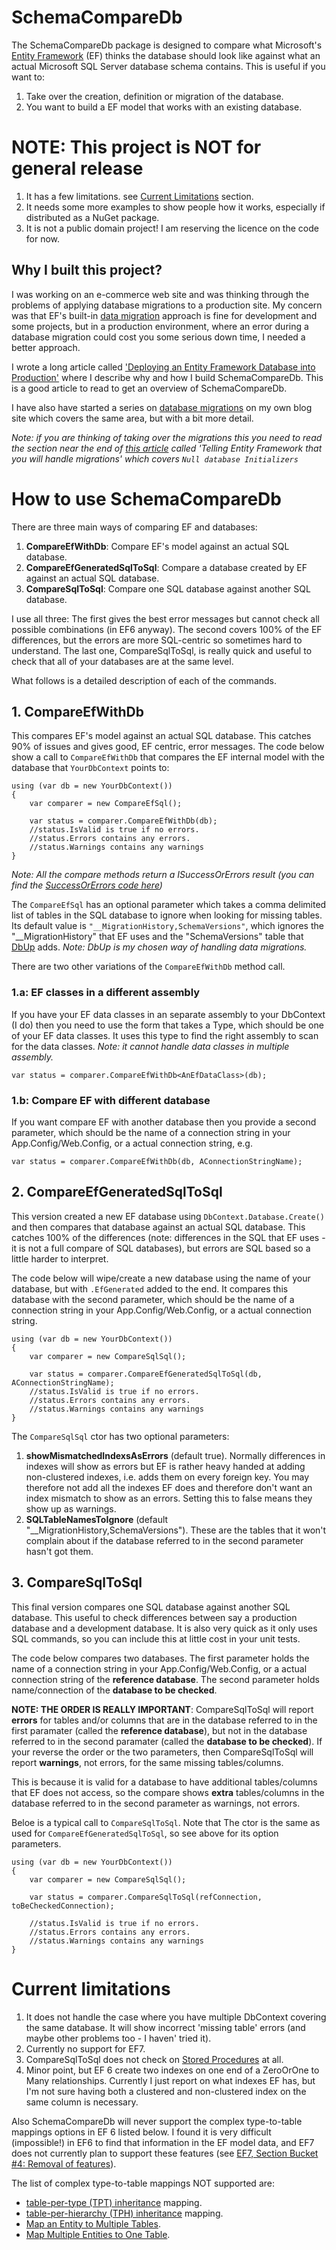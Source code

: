 # SchemaCompareDb

The SchemaCompareDb package is designed to compare what Microsoft's 
[Entity Framework](https://msdn.microsoft.com/en-gb/data/ef.aspx) (EF)
thinks the database should look like against what an actual Microsoft SQL Server database
schema contains. This is useful if you want to: 

1. Take over the creation, definition or migration of the database.
2. You want to build a EF model that works with an existing database.

# NOTE: This project is NOT for general release

1. It has a few limitations. see [Current Limitations](#Current-limitations) section.
2. It needs some more examples to show people how it works, especially if distributed as a NuGet package.
3. It is not a public domain project! I am reserving the licence on the code for now.


## Why I built this project?
I was working on an e-commerce web site and was thinking through the problems of applying database migrations
to a production site. My concern was that EF's built-in 
[data migration](https://msdn.microsoft.com/en-gb/data/jj591621) 
approach is fine for development and some projects, but in a production environment,
where an error during a database migration could cost you some serious down time,
I needed a better approach.

I wrote a long article called 
['Deploying an Entity Framework Database into Production'](https://www.simple-talk.com/dotnet/.net-framework/deploying-an-entity-framework-database-into-production/)
where I describe why and how I build SchemaCompareDb. This is a good article to read to get an overview 
of SchemaCompareDb.

I have also have started a series on 
[database migrations](http://www.thereformedprogrammer.net/handling-entity-framework-database-migrations-in-production-part-1-applying-the-updates/)
on my own blog site which covers the same area, but with a bit more detail.

*Note: if you are thinking of taking over the migrations this you need to read the section near the end of
[this article](http://www.thereformedprogrammer.net/handling-entity-framework-database-migrations-in-production-part-2-keeping-ef-and-sql-scheme-in-step/)
called 'Telling Entity Framework that you will handle migrations' which covers `Null database Initializers`*

# How to use SchemaCompareDb

There are three main ways of comparing EF and databases:

1. **CompareEfWithDb**: Compare EF's model against an actual SQL database. 
2. **CompareEfGeneratedSqlToSql**: Compare a database created by EF against an actual SQL database. 
3. **CompareSqlToSql**: Compare one SQL database against another SQL database. 

I use all three: The first gives the best error messages but cannot check all possible combinations (in EF6 anyway).
The second covers 100% of the EF differences, but the errors are more SQL-centric so sometimes hard to understand.
The last one, CompareSqlToSql, is really quick and useful to check that all of your databases are at
the same level.

What follows is a detailed description of each of the commands.

## 1. CompareEfWithDb

This compares EF's model against an actual SQL database. This catches 90% of issues and gives good, EF centric, error messages. 
The code below show a call to `CompareEfWithDb` that compares the EF internal model with the database 
that `YourDbContext` points to:


```
using (var db = new YourDbContext())
{
    var comparer = new CompareEfSql();
 
    var status = comparer.CompareEfWithDb(db);
    //status.IsValid is true if no errors.
    //status.Errors contains any errors. 
    //status.Warnings contains any warnings
}
```

*Note: All the compare methods return a ISuccessOrErrors result (you can find the 
[SuccessOrErrors code here](https://github.com/JonPSmith/GenericServices/blob/master/GenericLibsBase/Core/SuccessOrErrors.cs))*

The `CompareEfSql` has an optional parameter
which takes a comma delimited list of tables in the SQL database to ignore when looking
for missing tables. Its default value is `"__MigrationHistory,SchemaVersions"`, which ignores
the "__MigrationHistory" that EF uses and the "SchemaVersions" table that 
[DbUp](http://dbup.readthedocs.org/en/latest/) adds. *Note: DbUp is my chosen way of handling data migrations.*

There are two other variations of the `CompareEfWithDb` method call.

### 1.a: EF classes in a different assembly

If you have your EF data classes in an separate assembly to your DbContext (I do)
then you need to use the form that takes a Type, which should be one of your EF data classes. 
It uses this type to find the right assembly to scan for the data classes. 
*Note: it cannot handle data classes in multiple assembly.*

```
var status = comparer.CompareEfWithDb<AnEfDataClass>(db);
```


### 1.b: Compare EF with different database

If you want compare EF with another database then you provide a second parameter, which should be the
name of a connection string in your App.Config/Web.Config, or a actual connection string, e.g.

```
var status = comparer.CompareEfWithDb(db, AConnectionStringName);
```

## 2. CompareEfGeneratedSqlToSql

This version created a new EF database using `DbContext.Database.Create()` and then compares that
database against an actual SQL database. This catches 100% of the differences
(note: differences in the SQL that EF uses - it is not a full compare of SQL databases),
but errors are SQL based so a little harder to interpret. 

The code below will wipe/create a new database using the name of your database, but with `.EfGenerated`
added to the end. It compares this database with the second parameter, which should be the
name of a connection string in your App.Config/Web.Config, or a actual connection string.

```
using (var db = new YourDbContext())
{
    var comparer = new CompareSqlSql();

    var status = comparer.CompareEfGeneratedSqlToSql(db, AConnectionStringName);
    //status.IsValid is true if no errors.
    //status.Errors contains any errors. 
    //status.Warnings contains any warnings
}
```

The `CompareSqlSql` ctor has two optional parameters:

1. **showMismatchedIndexsAsErrors** (default true). Normally differences in indexes will show as errors
but EF is rather heavy handed at adding non-clustered indexes, i.e. adds them on every foreign key.
You may therefore not add all the indexes EF does and therefore don't want an index mismatch to show 
as an errors. Setting this to false means they show up as warnings.
2. **SQLTableNamesToIgnore** (default "__MigrationHistory,SchemaVersions"). These are the tables that it won't
complain about if the database referred to in the second parameter hasn't got them.

## 3. CompareSqlToSql

This final version compares one SQL database against another SQL database. This useful to check differences between say 
a production database and a development database. It is also very quick as it only uses SQL commands,
so you can include this at little cost in your unit tests.

The code below compares two databases. The first parameter holds the name of a connection string in your 
App.Config/Web.Config, or a actual connection string of the **reference database**. The second parameter
holds name/connection of the **database to be checked**.  

**NOTE: THE ORDER IS REALLY IMPORTANT**:
CompareSqlToSql will report **errors** for tables and/or columns that are in the 
database referred to in the first paramater (called the **reference database**),
but not in the database referred to in the second paramater (called the **database to be checked**).
If your reverse the order or the two parameters, 
then CompareSqlToSql will report **warnings**, not errors, for the same missing tables/columns. 

This is because it is valid for a database to have additional tables/columns 
that EF does not access, so the compare shows **extra** tables/columns in the database
referred to in the second parameter as warnings, not errors.

Beloe is a typical call to `CompareSqlToSql`. Note that The ctor is the same as used for
`CompareEfGeneratedSqlToSql`, so see above for its option parameters.

```
using (var db = new YourDbContext())
{
    var comparer = new CompareSqlSql();

    var status = comparer.CompareSqlToSql(refConnection, toBeCheckedConnection);

    //status.IsValid is true if no errors.
    //status.Errors contains any errors. 
    //status.Warnings contains any warnings
}
```

# Current limitations

1. It does not handle the case where you have multiple DbContext covering the same database.
It will show incorrect 'missing table' errors (and maybe other problems too - I haven' tried it).
2. Currently no support for EF7.
3. CompareSqlToSql does not check on [Stored Procedures](https://msdn.microsoft.com/en-us/data/jj593489) at all.
4. Minor point, but EF 6 create two indexes on one end of a ZeroOrOne to Many relationships. 
Currently I just report on what indexes EF has, but I'm not sure having both a clustered and non-clustered
index on the same column is necessary.

Also SchemaCompareDb will never support the complex type-to-table mappings options in EF 6 listed below.
I found it is very difficult (impossible!) in EF6 to find that information in the EF model data,
and EF7 does not currently plan to support these features 
(see [EF7, Section Bucket #4: Removal of features](http://blogs.msdn.com/b/adonet/archive/2014/10/27/ef7-v1-or-v7.aspx)).

The list of complex type-to-table mappings NOT supported are:

* [table-per-type (TPT) inheritance](https://msdn.microsoft.com/en-us/data/jj618293) mapping.
* [table-per-hierarchy (TPH) inheritance](https://msdn.microsoft.com/en-us/data/jj618292) mapping.
* [Map an Entity to Multiple Tables](https://msdn.microsoft.com/en-us/data/jj715646).
* [Map Multiple Entities to One Table](https://msdn.microsoft.com/en-us/data/jj715645).


